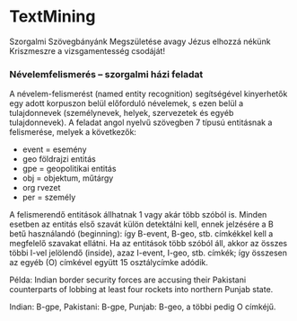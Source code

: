# TextMining
Szorgalmi Szövegbányánk Megszületése avagy Jézus elhozzá nékünk Kriszmeszre a vizsgamentesség csodáját!

 ### Névelemfelismerés – szorgalmi házi feladat
 
A névelem-felismerést (named entity recognition) segítségével kinyerhetők egy
adott korpuszon belül előforduló névelemek, s ezen belül a tulajdonnevek
(személynevek, helyek, szervezetek és egyéb tulajdonnevek). A feladat angol
nyelvű szövegben 7 típusú entitásnak a felismerése, melyek a következők:
* event = esemény
* geo földrajzi entitás
* gpe = geopolitikai entitás
* obj = objektum, műtárgy
* org rvezet
* per = személy

A felismerendő entitások állhatnak 1 vagy akár több szóból is.
Minden esetben az entitás első szavát külön detektálni kell, ennek
jelzésére a B betű használandó (beginning): így B-event, B-geo, stb. címkékkel
kell a megfelelő szavakat ellátni. Ha az entitások több szóból áll,
akkor az összes többi I-vel jelölendő (inside), azaz I-event, I-geo, stb. címkék;
így összesen az egyéb (O) címkével együtt 15 osztálycímke adódik.

Példa:
Indian border security forces are accusing their Pakistani counterparts of lobbing at least four rockets into northern Punjab state.

Indian: B-gpe,   Pakistani: B-gpe,  Punjab: B-geo,  a többi pedig O címkéjű.
